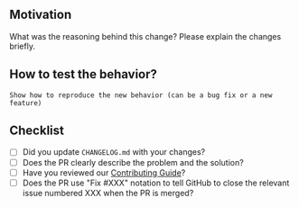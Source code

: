 ## Motivation

What was the reasoning behind this change? Please explain the changes briefly.

## How to test the behavior?
```
Show how to reproduce the new behavior (can be a bug fix or a new feature)
```

## Checklist

- [ ] Did you update `CHANGELOG.md` with your changes?
- [ ] Does the PR clearly describe the problem and the solution?
- [ ] Have you reviewed our [Contributing Guide](https://github.com/hdmf-dev/hdmf-zarr/blob/dev/docs/CONTRIBUTING.rst)?
- [ ] Does the PR use "Fix #XXX" notation to tell GitHub to close the relevant issue numbered XXX when the PR is merged?
